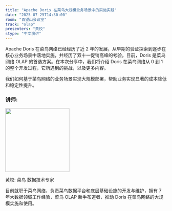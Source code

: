 ```yaml
---
title: "Apache Doris 在菜鸟大规模业务场景中的实施实践"
date: "2025-07-25T14:30:00"
room: "百望山会议室"
track: "olap"
presenters: "黄校"
stype: "中文演讲"
---
```


Apache Doris 在菜鸟网络已经经历了近 2 年的发展，从早期的验证探索到逐步在核心业务场景中落地实施，并经历了双十一促销高峰的考验。目前，Doris 是菜鸟网络 OLAP 的首选方案。在本次分享中，我们将介绍 Doris 在菜鸟网络从 0 到 1 的整个开发过程，它所遇到的挑战，以及更多内容。

我们如何基于菜鸟网络的业务场景实现大规模部署，帮助业务实现显著的成本降低和稳定性提升。

### 讲师:

<img src="https://sessionize.com/image/1078-400o400o1-GejSMzNQmMfJVPtRW5iKKy.jpg" width="200" /><br/>

黄校: 菜鸟 数据技术专家

目前就职于菜鸟网络，负责菜鸟数据平台和底层基础设施的开发与维护，拥有 7 年大数据领域工作经验，菜鸟 OLAP 新手布道者，推动 Doris 在菜鸟网络的大规模实施和使用。